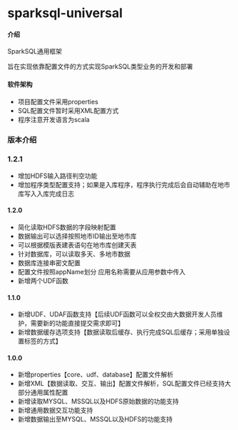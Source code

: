 # sparksql-universal

#### 介绍
SparkSQL通用框架

旨在实现依靠配置文件的方式实现SparkSQL类型业务的开发和部署

#### 软件架构
- 项目配置文件采用properties
- SQL配置文件暂时采用XML配置方式
- 程序注意开发语言为scala

### 版本介绍

### 1.2.1

- 增加HDFS输入路径判空功能
- 增加程序类型配置支持；如果是入库程序，程序执行完成后会自动辅助在地市库写入入库完成日志

#### 1.2.0

- 简化读取HDFS数据的字段映射配置
- 数据输出可以选择按照地市ID输出至地市库
- 可以根据模版表建表语句在地市库创建天表
- 针对数据库，可以读取多天、多地市数据
- 数据库连接串密文配置
- 配置文件按照appName划分  应用名称需要从应用参数中传入
- 新增两个UDF函数

#### 1.1.0

- 新增UDF、UDAF函数支持【后续UDF函数可以全权交由大数据开发人员维护，需要新的功能直接提交需求即可】
- 新增数据缓存选项支持【数据读取后缓存、执行完成SQL后缓存；采用单独设置标签的方式】

#### 1.0.0

- 新增properties【core、udf、database】配置文件解析
- 新增XML【数据读取、交互、输出】配置文件解析，SQL配置文件已经支持大部分通用属性配置
- 新增读取MYSQL、MSSQL以及HDFS原始数据的功能支持
- 新增通用数据交互功能支持
- 新增数据输出至MYSQL、MSSQL以及HDFS的功能支持